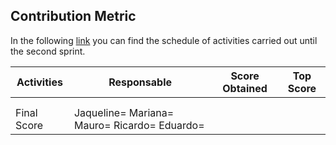 ## Contribution Metric
In the following [link]([https://github.com/JaquelineGongora/Equipo-5/blob/Gonz%C3%A1lez-Mariana/Second/Binnacle2.md]) you can find the schedule of activities carried out until the second sprint.

| Activities | Responsable | Score Obtained | Top Score |
|------------|-------------|----------------|-----------|
|| | |  |
|||||
|Final Score|Jaqueline=     Mariana=    Mauro=    Ricardo=    Eduardo=  |
